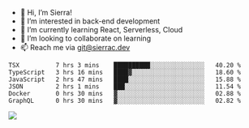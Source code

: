 - 👋 Hi, I’m Sierra!
- 👀 I’m interested in back-end development
- 🌱 I’m currently learning React, Serverless, Cloud
- 💞️ I’m looking to collaborate on learning
- 📫 Reach me via git@sierrac.dev

<!--START_SECTION:waka-->

```text
TSX          7 hrs 3 mins    ██████████░░░░░░░░░░░░░░░   40.20 %
TypeScript   3 hrs 16 mins   ████▓░░░░░░░░░░░░░░░░░░░░   18.60 %
JavaScript   2 hrs 47 mins   ████░░░░░░░░░░░░░░░░░░░░░   15.88 %
JSON         2 hrs 1 mins    ███░░░░░░░░░░░░░░░░░░░░░░   11.54 %
Docker       0 hrs 30 mins   ▓░░░░░░░░░░░░░░░░░░░░░░░░   02.88 %
GraphQL      0 hrs 30 mins   ▓░░░░░░░░░░░░░░░░░░░░░░░░   02.82 %
```

<!--END_SECTION:waka-->


![](https://hit.yhype.me/github/profile?user_id=7351311)
